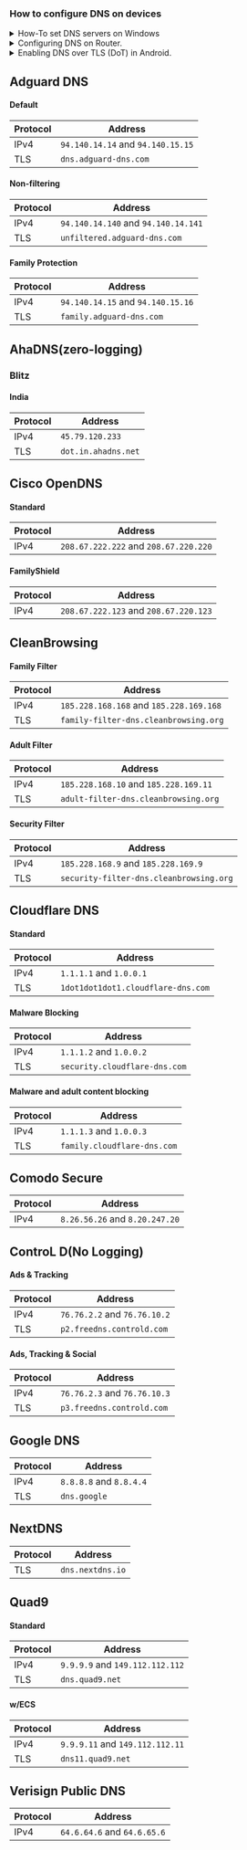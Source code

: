 ### How to configure DNS on devices
<details><summary> How-To set DNS servers on Windows </summary>
   
   1. Open Control Panel
   
   2. Select Network and Internet
   
   3. Network and Sharing Center.(Left panel)
   
   4. Change Adapter Settings.(Left panel)
   
   5. Select your network connected through.
   
   6. Right-click the connection icon and select Properties.
   
   7. Select Internet Protocol Version 4 (TCP/IPv4).
   
   8. Click Properties.
   
   9. Select Use the following DNS server addresses.
   
   10. Enter the addresses of one of the servers below as Preferred DNS server and Alternate DNS server.
   </details>
   
<details><summary> Configuring DNS on Router. </summary>

1. Possible addresses for your router to access router

   [http://192.168.0.1](http://192.168.0.1)

   [http://192.168.1.1](http://192.168.1.1)
   
2. Enter Usarname and Password

3. Go to DNS settings in the router admin page. Replace DNS addresses with the addresses of one of the servers below.
</details>

<details><summary> Enabling DNS over TLS (DoT) in Android. </summary>
    
    Android has supported DNS-over-TLS (DoT) since Android 9.0 Pie. It’s available in your phone’s Network & internet settings under the name Private DNS.
</details>


## Adguard DNS

#### Default

| Protocol  | Address |
| ------------- | ------------- |
| IPv4  | `94.140.14.14` and `94.140.15.15`  |
| TLS  | `dns.adguard-dns.com`  |

#### Non-filtering

| Protocol  | Address |
| ------------- | ------------- |
| IPv4  | `94.140.14.140` and `94.140.14.141` |
| TLS | `unfiltered.adguard-dns.com` |

#### Family Protection

| Protocol  | Address |
| ------------- | ------------- |
| IPv4  | `94.140.14.15` and `94.140.15.16`|
| TLS  | `family.adguard-dns.com`|


## AhaDNS(zero-logging)

### Blitz

#### India

| Protocol  | Address |
| ------------- | ------------- |
| IPv4 | `45.79.120.233` |
| TLS | `dot.in.ahadns.net` |


## Cisco OpenDNS

#### Standard

| Protocol  | Address |
| ------------- | ------------- |
| IPv4  | `208.67.222.222` and `208.67.220.220`  |

#### FamilyShield

| Protocol  | Address |
| ------------- | ------------- |
| IPv4 | `208.67.222.123` and `208.67.220.123` |


## CleanBrowsing

#### Family Filter

| Protocol  | Address |
| ------------- | ------------- |
| IPv4 | `185.228.168.168` and `185.228.169.168` |
| TLS | `family-filter-dns.cleanbrowsing.org` |

#### Adult Filter

| Protocol  | Address |
| ------------- | ------------- |
| IPv4 | `185.228.168.10` and `185.228.169.11` |
| TLS | `adult-filter-dns.cleanbrowsing.org` |

#### Security Filter

| Protocol  | Address |
| ------------- | ------------- |
| IPv4 | `185.228.168.9` and `185.228.169.9` |
| TLS | `security-filter-dns.cleanbrowsing.org` |


## Cloudflare DNS

#### Standard

| Protocol  | Address |
| ------------- | ------------- |
| IPv4  | `1.1.1.1` and `1.0.0.1` |
| TLS | `1dot1dot1dot1.cloudflare-dns.com` |

#### Malware Blocking

| Protocol  | Address |
| ------------- | ------------- |
| IPv4 | `1.1.1.2` and `1.0.0.2` |
| TLS | `security.cloudflare-dns.com` |

#### Malware and adult content blocking

| Protocol  | Address |
| ------------- | ------------- |
| IPv4 | `1.1.1.3` and `1.0.0.3` |
| TLS | `family.cloudflare-dns.com` |


## Comodo Secure

| Protocol  | Address |
| ------------- | ------------- |
| IPv4 | `8.26.56.26` and `8.20.247.20` |


## ControL D(No Logging)

#### Ads & Tracking

| Protocol  | Address |
| ------------- | ------------- |
| IPv4 | `76.76.2.2` and `76.76.10.2` |
| TLS | `p2.freedns.controld.com` |

#### Ads, Tracking & Social

| Protocol  | Address |
| ------------- | ------------- |
| IPv4 | `76.76.2.3` and `76.76.10.3` |
| TLS | `p3.freedns.controld.com` |

## Google DNS

| Protocol  | Address |
| ------------- | ------------- |
| IPv4  | `8.8.8.8` and `8.8.4.4` |
| TLS | `dns.google` |


## NextDNS

| Protocol  | Address |
| ------------- | ------------- |
| TLS | `dns.nextdns.io` |


## Quad9
#### Standard

| Protocol  | Address |
| ------------- | ------------- |
| IPv4  | `9.9.9.9` and `149.112.112.112` |
| TLS | `dns.quad9.net` |

#### w/ECS

| Protocol  | Address |
| ------------- | ------------- |
| IPv4  | `9.9.9.11` and `149.112.112.11` |
| TLS | `dns11.quad9.net` |


## Verisign Public DNS

| Protocol  | Address |
| ------------- | ------------- |
| IPv4 | `64.6.64.6` and `64.6.65.6` |
